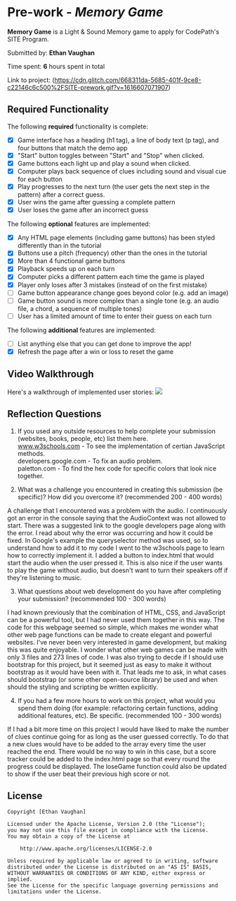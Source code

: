 # Pre-work - *Memory Game*

**Memory Game** is a Light & Sound Memory game to apply for CodePath's SITE Program. 

Submitted by: **Ethan Vaughan**

Time spent: **6** hours spent in total

Link to project: (https://cdn.glitch.com/668311da-5685-401f-9ce8-c22146c6c500%2FSITE-prework.gif?v=1616607071907)

## Required Functionality

The following **required** functionality is complete:

* [x] Game interface has a heading (h1 tag), a line of body text (p tag), and four buttons that match the demo app
* [x] "Start" button toggles between "Start" and "Stop" when clicked. 
* [x] Game buttons each light up and play a sound when clicked. 
* [x] Computer plays back sequence of clues including sound and visual cue for each button
* [x] Play progresses to the next turn (the user gets the next step in the pattern) after a correct guess. 
* [x] User wins the game after guessing a complete pattern
* [x] User loses the game after an incorrect guess

The following **optional** features are implemented:

* [x] Any HTML page elements (including game buttons) has been styled differently than in the tutorial
* [x] Buttons use a pitch (frequency) other than the ones in the tutorial
* [x] More than 4 functional game buttons
* [x] Playback speeds up on each turn
* [x] Computer picks a different pattern each time the game is played
* [x] Player only loses after 3 mistakes (instead of on the first mistake)
* [ ] Game button appearance change goes beyond color (e.g. add an image)
* [ ] Game button sound is more complex than a single tone (e.g. an audio file, a chord, a sequence of multiple tones)
* [ ] User has a limited amount of time to enter their guess on each turn

The following **additional** features are implemented:

- [ ] List anything else that you can get done to improve the app!
- [x] Refresh the page after a win or loss to reset the game

## Video Walkthrough

Here's a walkthrough of implemented user stories:
![](your-link-here)


## Reflection Questions
1. If you used any outside resources to help complete your submission (websites, books, people, etc) list them here.  
www.w3schools.com - To see the implementation of certian JavaScript methods.  
developers.google.com - To fix an audio problem.  
paletton.com - To find the hex code for specific colors that look nice together.

2. What was a challenge you encountered in creating this submission (be specific)? How did you overcome it? (recommended 200 - 400 words) 
  
A challenge that I encountered was a problem with the audio. I continuously got an error in the console saying that the AudioContext was not allowed to start. There was a 
suggested link to the google developers page along with the error. I read about why the error was occurring and how it could be fixed. In Google's example the queryselector 
method was used, so to understand how to add it to my code I went to the w3schools page to learn how to correctly implement it. I added a button to index.html that would start the
audio when the user pressed it. This is also nice if the user wants to play the game without audio, but doesn't want to turn their speakers off if they're listening to music.
  
  
3. What questions about web development do you have after completing your submission? (recommended 100 - 300 words) 
  
I had known previously that the combination of HTML, CSS, and JavaScript can be a powerful tool, but I had never used them together in this way.
The code for this webpage seemed so simple, which makes me wonder what other web page functions can be made to create elegant and powerful websites.
I've never been very interested in game development, but making this was quite enjoyable. I wonder what other web games can be made with only 3 files and 273 lines of code.
I was also trying to decde if I should use bootstrap for this project, but it seemed just as easy to make it without bootstrap as it would have been with it. That 
leads me to ask, in what cases should bootstrap (or some other open-source library) be used and when should the styling and scripting be written explicitly.
  

4. If you had a few more hours to work on this project, what would you spend them doing (for example: refactoring certain functions, adding additional features, etc). Be specific. (recommended 100 - 300 words) 
  
If I had a bit more time on this project I would have liked to make the number of clues continue going for as long as the user guessed correctly. To do that a new clues would have to be added to the array
every time the user reached the end. There would be no way to win in this case, but a score tracker could be added to the index.html page so that every round the progress could be displayed. The loseGame function 
could also be updated to show if the user beat their previous high score or not.




## License

    Copyright [Ethan Vaughan]

    Licensed under the Apache License, Version 2.0 (the "License");
    you may not use this file except in compliance with the License.
    You may obtain a copy of the License at

        http://www.apache.org/licenses/LICENSE-2.0

    Unless required by applicable law or agreed to in writing, software
    distributed under the License is distributed on an "AS IS" BASIS,
    WITHOUT WARRANTIES OR CONDITIONS OF ANY KIND, either express or implied.
    See the License for the specific language governing permissions and
    limitations under the License.